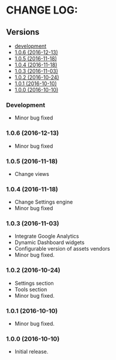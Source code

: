 # CHANGE LOG:

## Versions

* [development](#development)
* [1.0.6 (2016-12-13)](#106-2016-12-13)
* [1.0.5 (2016-11-18)](#105-2016-11-18)
* [1.0.4 (2016-11-18)](#104-2016-11-18)
* [1.0.3 (2016-11-03)](#103-2016-11-03)
* [1.0.2 (2016-10-24)](#102-2016-10-24)
* [1.0.1 (2016-10-10)](#101-2016-10-10)
* [1.0.0 (2016-10-10)](#100-2016-10-10)

### Development

* Minor bug fixed

### 1.0.6 (2016-12-13)

* Minor bug fixed

### 1.0.5 (2016-11-18)

* Change views

### 1.0.4 (2016-11-18)

* Change Settings engine
* Minor bug fixed

### 1.0.3 (2016-11-03)

* Integrate Google Analytics
* Dynamic Dashboard widgets
* Configurable version of assets vendors
* Minor bug fixed.

### 1.0.2 (2016-10-24)

* Settings section
* Tools section
* Minor bug fixed.

### 1.0.1 (2016-10-10)

* Minor bug fixed.

### 1.0.0 (2016-10-10)

* Initial release.